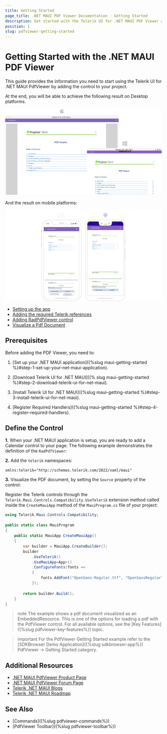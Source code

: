 ```yaml
---
title: Getting Started
page_title: .NET MAUI PDF Viewer Documentation - Getting Started
description: Get started with the Telerik UI for .NET MAUI PDF Viewer and add the control to your .NET MAUI project.
position: 1
slug: pdfviewer-getting-started
---
```


# Getting Started with the .NET MAUI PDF Viewer

This guide provides the information you need to start using the Telerik UI for .NET MAUI PdfViewer by adding the control to your project.

At the end, you will be able to achieve the following result on Desktop platforms.

![PDF Viewer Getting Started](images/pdf-getting-started-desktop.png)

And the result on mobile platforms:

![PDF Viewer Getting Started](images/pdf-gettingstarted-mobile.png)


* [Setting up the app](#1-setting-up-the-app)
* [Adding the required Telerik references](#2-adding-the-required-telerik-references)
* [Adding RadPdfViewer control](#3-adding-radpdfviewer-control)
* [Visualize a Pdf Document](#4-visualize-a-pdf-document)

## Prerequisites

Before adding the PDF Viewer, you need to:

1. [Set up your .NET MAUI application]({%slug maui-getting-started %}#step-1-set-up-your-net-maui-application).

1. [Download Telerik UI for .NET MAUI]({% slug maui-getting-started %}#step-2-download-telerik-ui-for-net-maui).

1. [Install Telerik UI for .NET MAUI]({%slug maui-getting-started %}#step-3-install-telerik-ui-for-net-maui).

1. [Register Required Handlers]({%slug maui-getting-started %}#step-4-register-required-handlers).

## Define the Control

**1.** When your .NET MAUI application is setup, you are ready to add a Calendar control to your page. The following example demonstrates the definition of the `RadPdfViewer`:

<snippet id='pdfviewer-getting-started-xaml'/>

**2.** Add the `telerik` namespaces:

```XAML
xmlns:telerik="http://schemas.telerik.com/2022/xaml/maui"
```

**3.** Visualize the PDF document, by setting the `Source` property of the control:

<snippet id='pdfviewer-getting-started' />

Register the Telerik controls through the `Telerik.Maui.Controls.Compatibility.UseTelerik` extension method called inside the `CreateMauiApp` method of the `MauiProgram.cs` file of your project:

```C#
using Telerik.Maui.Controls.Compatibility;

public static class MauiProgram
{
	public static MauiApp CreateMauiApp()
	{
		var builder = MauiApp.CreateBuilder();
		builder
			.UseTelerik()
			.UseMauiApp<App>()
			.ConfigureFonts(fonts =>
			{
				fonts.AddFont("OpenSans-Regular.ttf", "OpenSansRegular");
			});

		return builder.Build();
	}
}           
```

>note The example shows a pdf document visualized as an EmbeddedResource. This is one of the options for loading a pdf with the PdfViewer control. For all available options, see the [Key Features]({%slug pdfviewer-key-features%}) topic.

>important For the PdfViewer Getting Started example refer to the [SDKBrowser Demo Application]({%slug sdkbrowser-app%}) PdfViewer -> Getting Started category.

## Additional Resources

- [.NET MAUI PdfViewer Product Page](https://www.telerik.com/maui-ui/pdfviewer)
- [.NET MAUI PdfViewer Forum Page](https://www.telerik.com/forums/maui?tagId=1937)
- [Telerik .NET MAUI Blogs](https://www.telerik.com/blogs/mobile-net-maui)
- [Telerik .NET MAUI Roadmap](https://www.telerik.com/support/whats-new/maui-ui/roadmap)

## See Also

- [Commands]({%slug pdfviewer-commands%})
- [PdfViewer Toolbar]({%slug pdfviewer-toolbar%})
